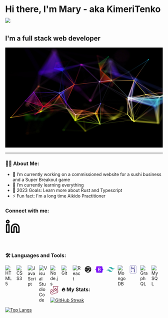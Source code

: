 <!--
**KimeriTenko/KimeriTenko** is a ✨ _special_ ✨ repository because its `README.md` (this file) appears on your GitHub profile.
-->
<h1> Hi there, I'm Mary - aka KimeriTenko
  <img src="https://media.giphy.com/media/hvRJCLFzcasrR4ia7z/giphy.gif" width="30px"/>
</h1>
<!-- [![Website](https://img.shields.io/website?label=codeSTACKr.com&style=for-the-badge&url=https%3A%2F%2Fcodestackr.com)](https://codestackr.com) -->

## I'm a full stack web developer
<div align="center">
  <img src="/img/3d-modern-data-technology-background-with-plexus-design.jpg" width="640" height="320"/>
  <!--Image by kjpargeter</a> on Freepik -->
</div>

---

### :woman_technologist: About Me:
- 🔭 I’m currently working on a commissioned website for a sushi business and a Super Breakout game
- 🌱 I’m currently learning everything 
- 🥅 2023 Goals: Learn more about Rust and Typescript
- ⚡ Fun fact: I'm a long time Aikido Practitioner
### Connect with me:
[![website](./img/linkedin-light.svg)](https://linkedin.com/in/mary-frye-3b9877247#gh-light-mode-only)
<!-- [![website](./img/linkedin-dark.svg)](https://linkedin.com/in/mary-frye-3b9877247#gh-dark-mode-only) -->
&nbsp;&nbsp; 
<!-- [website]: https://themaryfrye.com-->
### :hammer_and_wrench: Languages and Tools:
<div>
  <img align="left" alt="HTML5" width="26px" src="https://cdn.jsdelivr.net/gh/devicons/devicon/icons/html5/html5-original.svg"        style="padding-right:10px;" />
  <img align="left" alt="CSS3" width="26px" src="https://cdn.jsdelivr.net/gh/devicons/devicon/icons/css3/css3-original.svg"   style="padding-right:10px;" />
  <img align="left" alt="JavaScript" width="26px" src="https://cdn.jsdelivr.net/gh/devicons/devicon/icons/javascript/javascript-original.svg" style="padding-right:10px;" />
  <img align="left" alt="Visual Studio Code" width="26px" src="https://cdn.jsdelivr.net/gh/devicons/devicon/icons/vscode/vscode-original.svg" style="padding-right:10px;" />
  <img align="left" alt="Node.js" width="26px" src="https://cdn.jsdelivr.net/gh/devicons/devicon/icons/nodejs/nodejs-original.svg" style="padding-right:10px;" />
  <img align="left" alt="Git" width="26px" src="https://cdn.jsdelivr.net/gh/devicons/devicon/icons/git/git-original.svg" style="padding-right:10px;" />
  <img align="left" alt="React" width="26px" src="https://cdn.jsdelivr.net/gh/devicons/devicon/icons/react/react-original.svg" style="padding-right:10px;" />
  <img align="left" alt="Git" width="26px" src="https://raw.githubusercontent.com/devicons/devicon/1119b9f84c0290e0f0b38982099a2bd027a48bf1/icons/rust/rust-plain.svg" style="padding-right:10px;" />
  <img align="left" alt="Git" width="26px" src="https://raw.githubusercontent.com/devicons/devicon/1119b9f84c0290e0f0b38982099a2bd027a48bf1/icons/bootstrap/bootstrap-original.svg" style="padding-right:10px;" />
  <img align="left" alt="Git" width="26px" src="https://raw.githubusercontent.com/devicons/devicon/1119b9f84c0290e0f0b38982099a2bd027a48bf1/icons/tailwindcss/tailwindcss-plain.svg" style="padding-right:10px;" />
  <img align="left" alt="MongoDB" width="26px" src="https://cdn.jsdelivr.net/gh/devicons/devicon/icons/mongodb/mongodb-original.svg" style="padding-right:10px;" />
  <img align="left" alt="Git" width="26px" src="https://raw.githubusercontent.com/devicons/devicon/1119b9f84c0290e0f0b38982099a2bd027a48bf1/icons/heroku/heroku-original.svg" style="padding-right:10px;" />
  <img align="left" alt="GraphQL" width="26px" src="https://cdn.jsdelivr.net/gh/devicons/devicon/icons/graphql/graphql-plain.svg" style="padding-right:10px;" />
  <img align="left" alt="MySQL" width="26px" src="https://cdn.jsdelivr.net/gh/devicons/devicon/icons/mysql/mysql-original.svg" style="padding-right:10px;" />
  <img align="left" alt="Git" width="26px" src="https://raw.githubusercontent.com/devicons/devicon/1119b9f84c0290e0f0b38982099a2bd027a48bf1/icons/jest/jest-plain.svg" style="padding-right:10px;" />
</div>

---

### :fire: My Stats:
[![GitHub Streak](http://github-readme-streak-stats.herokuapp.com?user=KimeriTenko&theme=tokyonight&date_format=j%20M%5B%20Y%5D)](https://git.io/streak-stats)  

[![Top Langs](https://github-readme-stats.vercel.app/api/top-langs/?username=KimeriTenko&layout=compact&theme=vision-friendly-dark)](https://github.com/KimeriTenko/github-readme-stats)